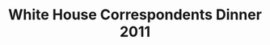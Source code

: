 ---
layout: item
title: White House Correspondents Dinner 2011
manifest_name: white-house-correspondents-dinner-2011
---